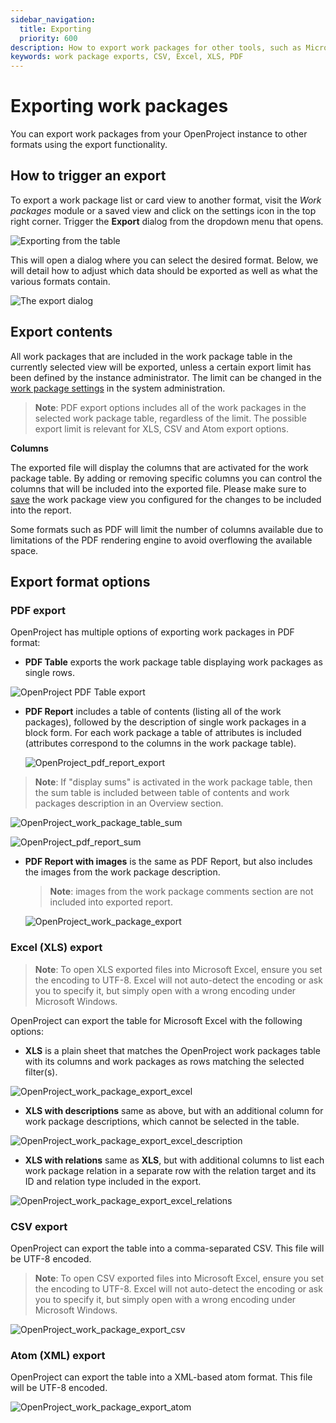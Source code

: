 ```yaml
---
sidebar_navigation:
  title: Exporting
  priority: 600
description: How to export work packages for other tools, such as Microsoft Excel
keywords: work package exports, CSV, Excel, XLS, PDF
---
```


# Exporting work packages

You can export work packages from your OpenProject instance to other formats using the export functionality. 



## How to trigger an export

To export a work package list or card view to another format, visit the *Work packages* module or a saved view and click on the settings icon in the top right corner. Trigger the **Export** dialog from the dropdown menu that opens.

![Exporting from the table](openproject_export_wp.png)

This will open a dialog where you can select the desired format. Below, we will detail how to adjust which data should be exported as well as what the various formats contain.



![The export dialog](openproject_wp_export_options.png)



## Export contents

All work packages that are included in the work package table in the currently selected view will be exported, unless a certain export limit has been defined by the instance administrator. The limit can be changed in the [work package settings](../../../system-admin-guide/system-settings/general-settings/#general-system-settings) in the system administration.

> **Note**: PDF export options includes all of the work packages in the selected work package table, regardless of the limit. The possible export limit is relevant for XLS, CSV and Atom export options.

**Columns**

The exported file will display the columns that are activated for the work package table. By adding or removing specific columns you can control the columns that will be included into the exported file. Please make sure to [save](../work-package-table-configuration/#save-work-package-views) the work package view you configured for the changes to be included into the report.

Some formats such as PDF will limit the number of columns available due to limitations of the PDF rendering engine to avoid overflowing the available space. 



## Export format options
### PDF export

OpenProject has multiple options of exporting work packages in PDF format:

- **PDF Table** exports the work package table displaying work packages as single rows.

![OpenProject PDF Table export](openproject_pdf_table_export.png)

- **PDF Report** includes a table of contents (listing all of the work packages), followed by the description of single work packages in a block form. For each work package a table of attributes is included (attributes correspond to the columns in the work package table). 

  ![OpenProject_pdf_report_export](openproject_pdf_report.png)
 > **Note**: If "display sums" is activated in the work package table, then the sum table is included between table of contents and work packages description in an Overview section.

![OpenProject_work_package_table_sum](openproject_wp_table_total_sum.png)

![OpenProject_pdf_report_sum](openproject_wp_report_total_sum.png)

- **PDF Report with images** is the same as PDF Report, but also includes the images from the work package description. 

   > **Note**: images from the work package comments section are not included into exported report.

   ![OpenProject_work_package_export](openproject_pdf_report_images.png)


### Excel (XLS) export

> **Note**: To open XLS exported files into Microsoft Excel, ensure you set the encoding to UTF-8. Excel will not auto-detect the encoding or ask you to specify it, but simply open with a wrong encoding under Microsoft Windows.

OpenProject can export the table for Microsoft Excel with the following options:

- **XLS** is a plain sheet that matches the OpenProject work packages table with its columns and work packages as rows matching the selected filter(s).

![OpenProject_work_package_export_excel](openproject_export_excel.png)

- **XLS with descriptions** same as above, but with an additional column for work package descriptions, which cannot be selected in the table.

![OpenProject_work_package_export_excel_description](openproject_pdf_table_export_description.png)

- **XLS with relations** same as **XLS**, but with additional columns to list each work package relation in a separate row with the relation target and its ID and relation type included in the export.

![OpenProject_work_package_export_excel_relations](openproject_pdf_table_export_relations.png)

### CSV export

OpenProject can export the table into a comma-separated CSV. This file will be UTF-8 encoded.

> **Note**: To open CSV exported files into Microsoft Excel, ensure you set the encoding to UTF-8. Excel will not auto-detect the encoding or ask you to specify it, but simply open with a wrong encoding under Microsoft Windows.

![OpenProject_work_package_export_csv](openproject_export_csv.png)


### Atom (XML) export

OpenProject can export the table into a XML-based atom format. This file will be UTF-8 encoded.

![OpenProject_work_package_export_atom](openproject_export_atom.png)
